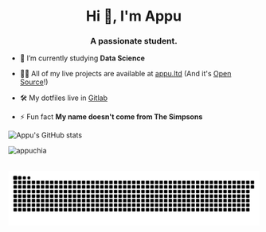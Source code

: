 <h1 align="center">Hi 👋, I'm Appu</h1>
<h3 align="center">A passionate student.</h3>

- 🌱 I’m currently studying **Data Science**

- 👨‍💻 All of my live projects are available at [appu.ltd](https://appu.ltd) (And it's [Open Source](https://github.com/appuchias/appuwrotethese)!)

- 🛠️ My dotfiles live in [Gitlab](https://gitlab.com/appuchia-dotfiles)

- ⚡ Fun fact **My name doesn't come from The Simpsons**

![Appu's GitHub stats](https://github-readme-stats.vercel.app/api?show_icons=true&include_all_commits=true&count_private=true&hide_border=false&username=appuchias&theme=dark)

<p><a href="https://ko-fi.com/appuchia"> <img align="left" src="https://cdn.ko-fi.com/cdn/kofi3.png?v=3" height="50" width="210" alt="appuchia" /></a></p><br><br>

![snek](https://github.com/appuchias/appuchias/raw/output/snake.svg)

###

